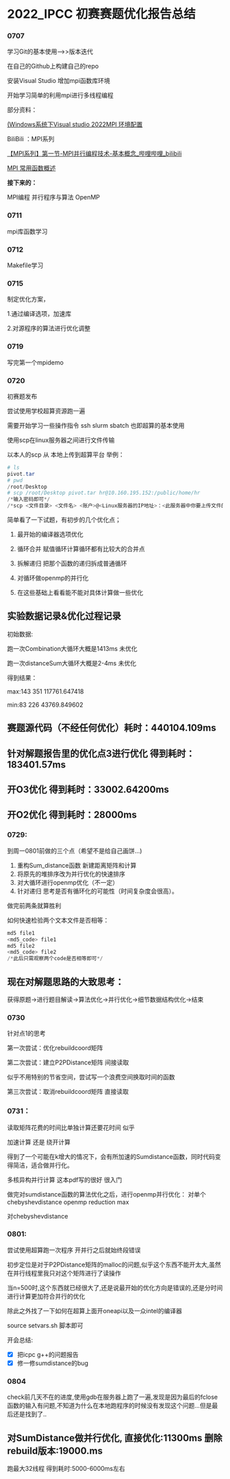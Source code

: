 # 2022_IPCC 初赛赛题优化报告总结



### 0707

学习Git的基本使用-->>版本迭代

在自己的Github上构建自己的repo

安装Visual Studio	增加mpi函数库环境

开始学习简单的利用mpi进行多线程编程

部分资料：

[(Windows系统下Visual studio 2022MPI 环境配置](https://blog.csdn.net/weixin_45965810/article/details/124900138)

BiliBili ：MPI系列

[【MPI系列】第一节-MPI并行编程技术-基本概念_哔哩哔哩_bilibili](https://www.bilibili.com/video/BV1Mg411P7Bt?spm_id_from=333.999.0.0)

[MPI 常用函数概述](https://blog.csdn.net/weixin_40255793/article/details/84201243)

**接下来的：**

MPI编程	并行程序与算法	OpenMP

### 0711

mpi库函数学习

### 0712

Makefile学习

### 0715

制定优化方案，

1.通过编译选项，加速库

2.对源程序的算法进行优化调整

### 0719

写完第一个mpidemo

### 0720

初赛题发布

尝试使用学校超算资源跑一遍

需要开始学习一些操作指令  ssh  slurm sbatch 也即超算的基本使用

使用scp在linux服务器之间进行文件传输

以本人的scp 从 本地上传到超算平台 举例：

```powershell
# ls
pivot.tar
# pwd
/root/Desktop
# scp /root/Desktop pivot.tar hr@10.160.195.152:/public/home/hr
/*输入密码即可*/
/*scp <文件目录> <文件名> <账户>@<Linux服务器的IP地址>：<此服务器中你要上传文件的所在目录>*/
```

简单看了一下试题，有初步的几个优化点；

1. 最开始的编译器选项优化

2. 循环合并 赋值循环计算循环都有比较大的合并点
3. 拆解递归 把那个函数的递归拆成普通循环
4. 对循环做openmp的并行化
5. 在这些基础上看看能不能对具体计算做一些优化

## 实验数据记录&优化过程记录

初始数据:

跑一次Combination大循环大概是1413ms 未优化

跑一次distanceSum大循环大概是2-4ms 未优化

得到结果：

max:143 351 117761.647418

min:83 226 43769.849602

## 赛题源代码（不经任何优化）耗时：440104.109ms

## 针对解题报告里的优化点3进行优化 得到耗时：183401.57ms

## 开O3优化 得到耗时：33002.64200ms 

## 开O2优化 得到耗时：28000ms

### 0729:

到周一0801前做的三个点（希望不是给自己画饼...)

1. 重构Sum_distance函数 新建距离矩阵和计算
2. 将原先的堆排序改为并行优化的快速排序
3. 对大循环进行openmp优化（不一定）
4. 针对递归 思考是否有循环化的可能性（时间复杂度会很高）。

做完前两条就算胜利

如何快速检验两个文本文件是否相等：

```powershell
md5 file1
<md5_code> file1
md5 file2
<md5_code> file2
/*此后只需观察两个code是否相等即可*/
```

## 现在对解题思路的大致思考：

获得原题->进行题目解读->算法优化->并行优化->细节数据结构优化->结束

### 0730

针对点1的思考

第一次尝试：优化rebuildcoord矩阵 

第二次尝试：建立P2PDistance矩阵 间接读取

似乎不用特别的节省空间，尝试写一个浪费空间换取时间的函数

第三次尝试：取消rebuildcoord矩阵 直接读取



### 0731：

读取矩阵花费的时间比单独计算还要花时间 似乎

加速计算 还是 绕开计算

得到了一个可能在k增大的情况下，会有所加速的Sumdistance函数，同时代码变得简洁，适合做并行化。

多核异构并行计算 这本pdf写的很好 很入门

做完对sumdistance函数的算法优化之后，进行openmp并行优化：
对单个 chebyshevdistance  openmp  reduction max

对chebyshevdistance  

### 0801:

尝试使用超算跑一次程序 开并行之后就始终段错误

初步定位是对于P2PDistance矩阵的malloc的问题,似乎这个东西不能开太大,虽然在并行线程里我只对这个矩阵进行了读操作

当n=500时,这个东西就已经很大了,还是说最开始的优化方向是错误的,还是分时间进行计算更加符合并行的优化

除此之外找了一下如何在超算上面开oneapi以及一众intel的编译器

source setvars.sh 脚本即可

开会总结:

- [x] 把icpc g++的问题报告
- [x] 修一修sumdistance的bug

### 0804

check前几天不在的进度,使用gdb在服务器上跑了一遍,发现是因为最后的fclose函数的输入有问题,不知道为什么在本地跑程序的时候没有发现这个问题...但是最后还是找到了..

## 对SumDistance做并行优化, 直接优化:11300ms 删除rebuild版本:19000.ms

跑最大32线程 得到耗时:5000-6000ms左右
